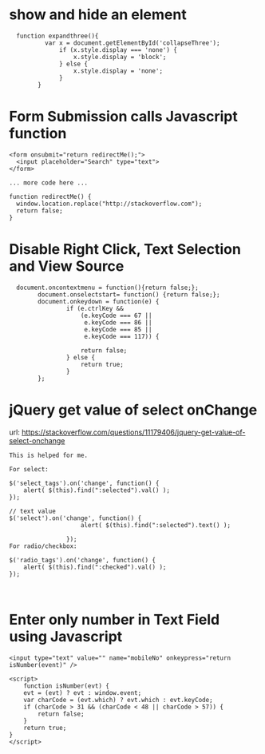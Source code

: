 # show and hide an element

```
  function expandthree(){
          var x = document.getElementById('collapseThree');
              if (x.style.display === 'none') {
                  x.style.display = 'block';
              } else {
                  x.style.display = 'none';
              }
        }
```

# Form Submission calls Javascript function

```
<form onsubmit="return redirectMe();">
  <input placeholder="Search" type="text">
</form>

... more code here ...

function redirectMe() {
  window.location.replace("http://stackoverflow.com");
  return false;
}
```
# Disable Right Click, Text Selection and View Source

```
  document.oncontextmenu = function(){return false;};
        document.onselectstart= function() {return false;}; 
        document.onkeydown = function(e) {
                if (e.ctrlKey && 
                    (e.keyCode === 67 || 
                     e.keyCode === 86 || 
                     e.keyCode === 85 || 
                     e.keyCode === 117)) {
                    
                    return false;
                } else {
                    return true;
                }
        };
```

# jQuery get value of select onChange
url: https://stackoverflow.com/questions/11179406/jquery-get-value-of-select-onchange

```
This is helped for me.

For select:

$('select_tags').on('change', function() {
    alert( $(this).find(":selected").val() );
});

// text value
$('select').on('change', function() {
                    alert( $(this).find(":selected").text() );
                    
                });
For radio/checkbox:

$('radio_tags').on('change', function() {
    alert( $(this).find(":checked").val() );
});



```

# Enter only number in Text Field using Javascript
```
<input type="text" value="" name="mobileNo" onkeypress="return isNumber(event)" />
```
```
<script>
    function isNumber(evt) {
    evt = (evt) ? evt : window.event;
    var charCode = (evt.which) ? evt.which : evt.keyCode;
    if (charCode > 31 && (charCode < 48 || charCode > 57)) {
        return false;
    }
    return true;
}
</script>
```
